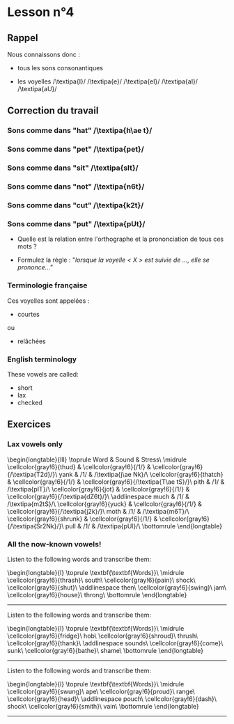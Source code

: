 # Lesson n°4



## Rappel

Nous connaissons donc :

* tous les sons consonantiques

* les voyelles /\textipa{I}/ /\textipa{e}/ /\textipa{eI}/ /\textipa{aI}/ /\textipa{aU}/



## Correction du travail



### Sons comme dans "hat" /\textipa{h\ae t}/





### Sons comme dans "pet" /\textipa{pet}/
 




### Sons comme dans "sit" /\textipa{sIt}/
 




### Sons comme dans "not" /\textipa{n6t}/
 




### Sons comme dans "cut" /\textipa{k2t}/
 




### Sons comme dans "put" /\textipa{pUt}/
 




* Quelle est la relation entre l'orthographe et la prononciation de tous ces mots ?

* Formulez la règle : "*lorsque la voyelle < X > est suivie de ..., elle se prononce..."*



### Terminologie française

Ces voyelles sont appelées :

* courtes

ou

* relâchées



### English terminology

These vowels are called:

* short
* lax
* checked



## Exercices

### Lax vowels only


\begin{longtable}{lll}
\toprule
Word & Sound & Stress\\
\midrule
\cellcolor{gray!6}{thud} & \cellcolor{gray!6}{/1/} & \cellcolor{gray!6}{/\textipa{T2d}/}\\
yank & /1/ & /\textipa{j\ae Nk}/\\
\cellcolor{gray!6}{thatch} & \cellcolor{gray!6}{/1/} & \cellcolor{gray!6}{/\textipa{T\ae tS}/}\\
pith & /1/ & /\textipa{pIT}/\\
\cellcolor{gray!6}{jot} & \cellcolor{gray!6}{/1/} & \cellcolor{gray!6}{/\textipa{dZ6t}/}\\
\addlinespace
much & /1/ & /\textipa{m2tS}/\\
\cellcolor{gray!6}{yuck} & \cellcolor{gray!6}{/1/} & \cellcolor{gray!6}{/\textipa{j2k}/}\\
moth & /1/ & /\textipa{m6T}/\\
\cellcolor{gray!6}{shrunk} & \cellcolor{gray!6}{/1/} & \cellcolor{gray!6}{/\textipa{Sr2Nk}/}\\
pull & /1/ & /\textipa{pUl}/\\
\bottomrule
\end{longtable}

### All the now-known vowels!

Listen to the following words and transcribe them:



 
\begin{longtable}{l}
\toprule
\textbf{\textbf{Words}}\\
\midrule
\cellcolor{gray!6}{thrash}\\
south\\
\cellcolor{gray!6}{pain}\\
shock\\
\cellcolor{gray!6}{shut}\\
\addlinespace
then\\
\cellcolor{gray!6}{swing}\\
jam\\
\cellcolor{gray!6}{house}\\
throng\\
\bottomrule
\end{longtable} 

---

Listen to the following words and transcribe them:



 
\begin{longtable}{l}
\toprule
\textbf{\textbf{Words}}\\
\midrule
\cellcolor{gray!6}{fridge}\\
hob\\
\cellcolor{gray!6}{shroud}\\
thrush\\
\cellcolor{gray!6}{thank}\\
\addlinespace
sounds\\
\cellcolor{gray!6}{come}\\
sunk\\
\cellcolor{gray!6}{bathe}\\
shame\\
\bottomrule
\end{longtable} 

---

Listen to the following words and transcribe them:



 
\begin{longtable}{l}
\toprule
\textbf{\textbf{Words}}\\
\midrule
\cellcolor{gray!6}{swung}\\
ape\\
\cellcolor{gray!6}{proud}\\
range\\
\cellcolor{gray!6}{head}\\
\addlinespace
pouch\\
\cellcolor{gray!6}{dash}\\
shock\\
\cellcolor{gray!6}{smith}\\
vain\\
\bottomrule
\end{longtable} 

---
